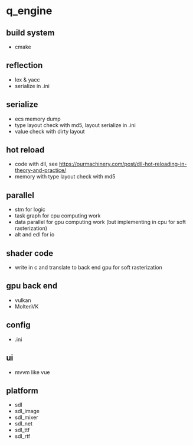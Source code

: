# q_engine

## build system
* cmake

## reflection
* lex & yacc
* serialize in .ini

## serialize
* ecs memory dump
* type layout check with md5, layout serialize in .ini
* value check with dirty layout

## hot reload
* code with dll, see https://ourmachinery.com/post/dll-hot-reloading-in-theory-and-practice/
* memory with type layout check with md5

## parallel
* stm for logic
* task graph for cpu computing work
* data parallel for gpu computing work (but implementing in cpu for soft rasterization)
* alt and edl for io

## shader code
* write in c and translate to back end gpu for soft rasterization

## gpu back end
* vulkan
* MoltenVK

## config
* .ini

## ui
* mvvm like vue

## platform
* sdl 
* sdl_image
* sdl_mixer
* sdl_net
* sdl_ttf
* sdl_rtf








